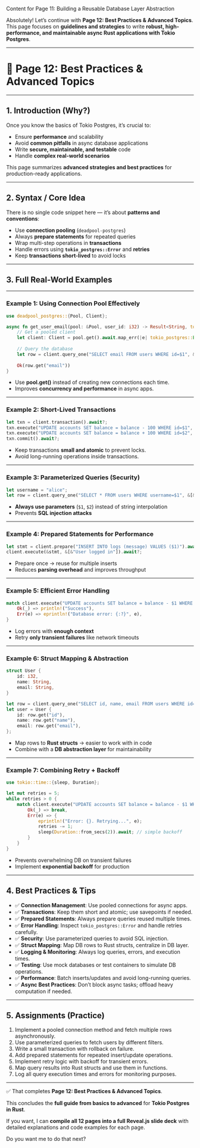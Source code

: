 Content for Page 11: Building a Reusable Database Layer Abstraction

Absolutely! Let’s continue with **Page 12: Best Practices & Advanced Topics**. This page focuses on **guidelines and strategies** to write **robust, high-performance, and maintainable async Rust applications with Tokio Postgres**.

---

# 📘 Page 12: Best Practices & Advanced Topics

---

## 1. Introduction (Why?)

Once you know the basics of Tokio Postgres, it’s crucial to:

* Ensure **performance** and scalability
* Avoid **common pitfalls** in async database applications
* Write **secure, maintainable, and testable** code
* Handle **complex real-world scenarios**

This page summarizes **advanced strategies and best practices** for production-ready applications.

---

## 2. Syntax / Core Idea

There is no single code snippet here — it’s about **patterns and conventions**:

* Use **connection pooling** (`deadpool-postgres`)
* Always **prepare statements** for repeated queries
* Wrap multi-step operations in **transactions**
* Handle errors using **`tokio_postgres::Error`** and **retries**
* Keep **transactions short-lived** to avoid locks

---

## 3. Full Real-World Examples

---

### Example 1: Using Connection Pool Effectively

```rust
use deadpool_postgres::{Pool, Client};

async fn get_user_email(pool: &Pool, user_id: i32) -> Result<String, tokio_postgres::Error> {
    // Get a pooled client
    let client: Client = pool.get().await.map_err(|e| tokio_postgres::Error::from(e))?;
    
    // Query the database
    let row = client.query_one("SELECT email FROM users WHERE id=$1", &[&user_id]).await?;
    
    Ok(row.get("email"))
}
```

* Use **pool.get()** instead of creating new connections each time.
* Improves **concurrency and performance** in async apps.

---

### Example 2: Short-Lived Transactions

```rust
let txn = client.transaction().await?;
txn.execute("UPDATE accounts SET balance = balance - 100 WHERE id=$1", &[&1]).await?;
txn.execute("UPDATE accounts SET balance = balance + 100 WHERE id=$2", &[&2]).await?;
txn.commit().await?;
```

* Keep transactions **small and atomic** to prevent locks.
* Avoid long-running operations inside transactions.

---

### Example 3: Parameterized Queries (Security)

```rust
let username = "alice";
let row = client.query_one("SELECT * FROM users WHERE username=$1", &[&username]).await?;
```

* **Always use parameters** (`$1`, `$2`) instead of string interpolation
* Prevents **SQL injection attacks**

---

### Example 4: Prepared Statements for Performance

```rust
let stmt = client.prepare("INSERT INTO logs (message) VALUES ($1)").await?;
client.execute(&stmt, &[&"User logged in"]).await?;
```

* Prepare once → reuse for multiple inserts
* Reduces **parsing overhead** and improves throughput

---

### Example 5: Efficient Error Handling

```rust
match client.execute("UPDATE accounts SET balance = balance - $1 WHERE id=$2", &[&100, &1]).await {
    Ok(_) => println!("Success"),
    Err(e) => eprintln!("Database error: {:?}", e),
}
```

* Log errors with **enough context**
* Retry **only transient failures** like network timeouts

---

### Example 6: Struct Mapping & Abstraction

```rust
struct User {
    id: i32,
    name: String,
    email: String,
}

let row = client.query_one("SELECT id, name, email FROM users WHERE id=$1", &[&1]).await?;
let user = User {
    id: row.get("id"),
    name: row.get("name"),
    email: row.get("email"),
};
```

* Map rows to **Rust structs** → easier to work with in code
* Combine with a **DB abstraction layer** for maintainability

---

### Example 7: Combining Retry + Backoff

```rust
use tokio::time::{sleep, Duration};

let mut retries = 5;
while retries > 0 {
    match client.execute("UPDATE accounts SET balance = balance - $1 WHERE id=$2", &[&100, &1]).await {
        Ok(_) => break,
        Err(e) => {
            eprintln!("Error: {}. Retrying...", e);
            retries -= 1;
            sleep(Duration::from_secs(2)).await; // simple backoff
        }
    }
}
```

* Prevents overwhelming DB on transient failures
* Implement **exponential backoff** for production

---

## 4. Best Practices & Tips

* ✅ **Connection Management**: Use pooled connections for async apps.
* ✅ **Transactions**: Keep them short and atomic; use savepoints if needed.
* ✅ **Prepared Statements**: Always prepare queries reused multiple times.
* ✅ **Error Handling**: Inspect `tokio_postgres::Error` and handle retries carefully.
* ✅ **Security**: Use parameterized queries to avoid SQL injection.
* ✅ **Struct Mapping**: Map DB rows to Rust structs, centralize in DB layer.
* ✅ **Logging & Monitoring**: Always log queries, errors, and execution times.
* ✅ **Testing**: Use mock databases or test containers to simulate DB operations.
* ✅ **Performance**: Batch inserts/updates and avoid long-running queries.
* ✅ **Async Best Practices**: Don’t block async tasks; offload heavy computation if needed.

---

## 5. Assignments (Practice)

1. Implement a pooled connection method and fetch multiple rows asynchronously.
2. Use parameterized queries to fetch users by different filters.
3. Write a small transaction with rollback on failure.
4. Add prepared statements for repeated insert/update operations.
5. Implement retry logic with backoff for transient errors.
6. Map query results into Rust structs and use them in functions.
7. Log all query execution times and errors for monitoring purposes.

---

✅ That completes **Page 12: Best Practices & Advanced Topics**.

This concludes the **full guide from basics to advanced** for **Tokio Postgres in Rust**.

If you want, I can **compile all 12 pages into a full Reveal.js slide deck** with detailed explanations and code examples for each page.

Do you want me to do that next?
